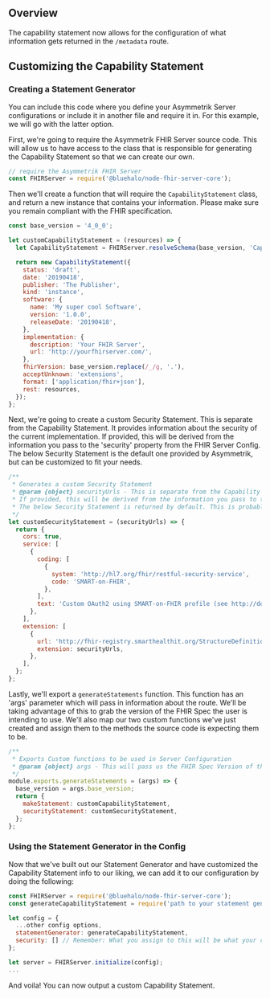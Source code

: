 ## Overview

The capability statement now allows for the configuration of what information gets returned in the `/metadata` route.

## Customizing the Capability Statement

### Creating a Statement Generator

You can include this code where you define your Asymmetrik Server configurations or include it in another file and require it in. For this example, we will go with the latter option.

First, we're going to require the Asymmetrik FHIR Server source code. This will allow us to have access to the class that is responsible for generating the Capability Statement so that we can create our own.

```javascript
// require the Asymmetrik FHIR Server
const FHIRServer = require('@bluehalo/node-fhir-server-core');
```

Then we'll create a function that will require the `CapabilityStatement` class, and return a new instance that contains your information. Please make sure you remain compliant with the FHIR specification.

```javascript
const base_version = '4_0_0';

let customCapabilityStatement = (resources) => {
  let CapabilityStatement = FHIRServer.resolveSchema(base_version, 'CapabilityStatement');

  return new CapabilityStatement({
    status: 'draft',
    date: '20190418',
    publisher: 'The Publisher',
    kind: 'instance',
    software: {
      name: 'My super cool Software',
      version: '1.0.0',
      releaseDate: '20190418',
    },
    implementation: {
      description: 'Your FHIR Server',
      url: 'http://yourfhirserver.com/',
    },
    fhirVersion: base_version.replace(/_/g, '.'),
    acceptUnknown: 'extensions',
    format: ['application/fhir+json'],
    rest: resources,
  });
};
```

Next, we're going to create a custom Security Statement. This is separate from the Capability Statement. It provides information about the security of the current implementation.
If provided, this will be derived from the information you pass to the 'security' property from the FHIR Server Config.
The below Security Statement is the default one provided by Asymmetrik, but can be customized to fit your needs.

```javascript
/**
 * Generates a custom Security Statement
 * @param {object} securityUrls - This is separate from the Capability Statement. It provides information about the Security of the current implementation.
 * If provided, this will be derived from the information you pass to the 'Security' property from the FHIR Server Config.
 * The below Security Statement is returned by default. This is probably only a place holder for now.
 */
let customSecurityStatement = (securityUrls) => {
  return {
    cors: true,
    service: [
      {
        coding: [
          {
            system: 'http://hl7.org/fhir/restful-security-service',
            code: 'SMART-on-FHIR',
          },
        ],
        text: 'Custom OAuth2 using SMART-on-FHIR profile (see http://docs.smarthealthit.org)',
      },
    ],
    extension: [
      {
        url: 'http://fhir-registry.smarthealthit.org/StructureDefinition/oauth-uris',
        extension: securityUrls,
      },
    ],
  };
};
```

Lastly, we'll export a `generateStatements` function. This function has an 'args' parameter which will pass in information about the route. We'll be taking advantage of this to grab the version of the FHIR Spec the user is intending to use.
We'll also map our two custom functions we've just created and assign them to the methods the source code is expecting them to be.

```javascript
/**
 * Exports Custom functions to be used in Server Configuration
 * @param {object} args - This will pass us the FHIR Spec Version of the Capability Statement. This comes from the route you're hitting.
 */
module.exports.generateStatements = (args) => {
  base_version = args.base_version;
  return {
    makeStatement: customCapabilityStatement,
    securityStatement: customSecurityStatement,
  };
};
```

### Using the Statement Generator in the Config

Now that we've built out our Statement Generator and have customized the Capability Statement info to our liking, we can add it to our configuration by doing the following:

```javascript
const FHIRServer = require('@bluehalo/node-fhir-server-core');
const generateCapabilityStatement = require('path to your statement generator file').generateStatements; // require the statement generator file

let config = {
  ...other config options,
  statementGenerator: generateCapabilityStatement,
  security: [] // Remember: What you assign to this will be what your custom security statement will use. Omitting this entirely will not output any security information. Leaving it blank, like it is here, will output the default info we have in the above 'customSecurityStatement' function.
};

let server = FHIRServer.initialize(config);
...
```

And voila! You can now output a custom Capability Statement.
